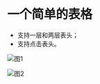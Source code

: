 # 一个简单的表格
- 支持一层和两层表头；
- 支持点击表头。


![图1](https://github.com/zhaozzq/ZQTableChart/blob/master/screen03.jpeg)

![图2](https://github.com/zhaozzq/ZQTableChart/blob/master/screen02.jpeg)
